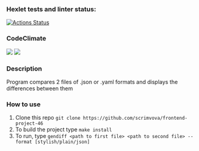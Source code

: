 ### Hexlet tests and linter status:

[![Actions Status](https://github.com/Moshi231/frontend-project-46/workflows/hexlet-check/badge.svg)](https://github.com/Moshi231/frontend-project-46/actions)

### CodeClimate

<a href="https://codeclimate.com/github/Moshi231/frontend-project-46/maintainability"><img src="https://api.codeclimate.com/v1/badges/b16dec8849a0a90ef8a5/maintainability" /></a>
<a href="https://codeclimate.com/github/Moshi231/frontend-project-46/test_coverage"><img src="https://api.codeclimate.com/v1/badges/b16dec8849a0a90ef8a5/test_coverage" /></a>

### Description

Program compares 2 files of .json or .yaml formats and displays the differences between them

### How to use

1. Clone this repo `git clone https://github.com/scrimvova/frontend-project-46`
2. To build the project type `make install`
3. To run, type `gendiff <path to first file> <path to second file> --format [stylish/plain/json]`
